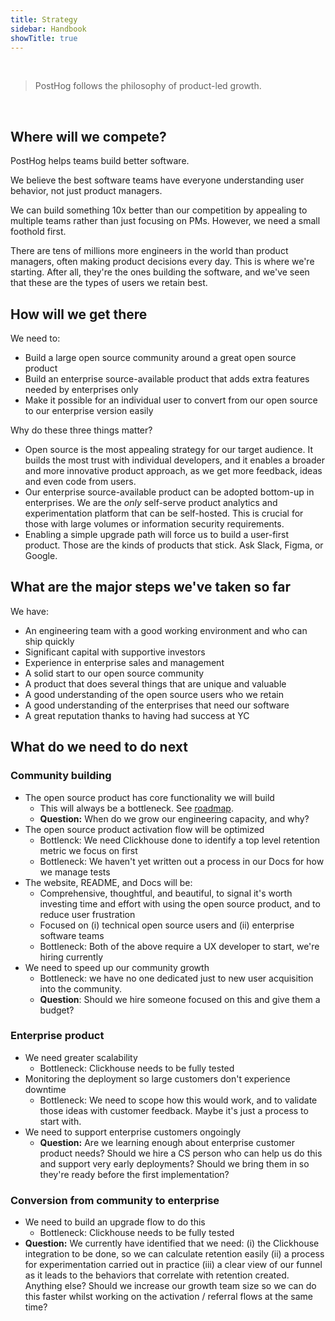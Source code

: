 ```yaml
---
title: Strategy
sidebar: Handbook
showTitle: true
---
```


<br>

> PostHog follows the philosophy of product-led growth.
<br>

## Where will we compete?

PostHog helps teams build better software.

We believe the best software teams have everyone understanding user behavior, not just product managers.

We can build something 10x better than our competition by appealing to multiple teams rather than just focusing on PMs. However, we need a small foothold first.

There are tens of millions more engineers in the world than product managers, often making product decisions every day. This is where we're starting. After all, they're the ones building the software, and we've seen that these are the types of users we retain best.

## How will we get there

We need to:

* Build a large open source community around a great open source product
* Build an enterprise source-available product that adds extra features needed by enterprises only
* Make it possible for an individual user to convert from our open source to our enterprise version easily


Why do these three things matter?

* Open source is the most appealing strategy for our target audience. It builds the most trust with individual developers, and it enables a broader and more innovative product approach, as we get more feedback, ideas and even code from users.
* Our enterprise source-available product can be adopted bottom-up in enterprises. We are the *only* self-serve product analytics and experimentation platform that can be self-hosted. This is crucial for those with large volumes or information security requirements.
* Enabling a simple upgrade path will force us to build a user-first product. Those are the kinds of products that stick. Ask Slack, Figma, or Google.

## What are the major steps we've taken so far

We have:

* An engineering team with a good working environment and who can ship quickly
* Significant capital with supportive investors
* Experience in enterprise sales and management
* A solid start to our open source community
* A product that does several things that are unique and valuable
* A good understanding of the open source users who we retain
* A good understanding of the enterprises that need our software
* A great reputation thanks to having had success at YC

## What do we need to do next

### Community building

* The open source product has core functionality we will build
  * This will always be a bottleneck. See [roadmap](https://github.com/orgs/PostHog/projects/1).
  * **Question:** When do we grow our engineering capacity, and why?
* The open source product activation flow will be optimized
  * Bottlenck: We need Clickhouse done to identify a top level retention metric we focus on first
  * Bottleneck: We haven't yet written out a process in our Docs for how we manage tests
* The website, README, and Docs will be:
  * Comprehensive, thoughtful, and beautiful, to signal it's worth investing time and effort with using the open source product, and to reduce user frustration
  * Focused on (i) technical open source users and (ii) enterprise software teams
  * Bottleneck: Both of the above require a UX developer to start, we're hiring currently
* We need to speed up our community growth
  * Bottleneck: we have no one dedicated just to new user acquisition into the community. 
  * **Question**: Should we hire someone focused on this and give them a budget?

### Enterprise product

* We need greater scalability
  * Bottleneck: Clickhouse needs to be fully tested
* Monitoring the deployment so large customers don't experience downtime
  * Bottleneck: We need to scope how this would work, and to validate those ideas with customer feedback. Maybe it's just a process to start with.
* We need to support enterprise customers ongoingly
  * **Question:** Are we learning enough about enterprise customer product needs? Should we hire a CS person who can help us do this and support very early deployments? Should we bring them in so they're ready before the first implementation?

### Conversion from community to enterprise

* We need to build an upgrade flow to do this
  * Bottleneck: Clickhouse needs to be fully tested
* **Question:** We currently have identified that we need: (i) the Clickhouse integration to be done, so we can calculate retention easily (ii) a process for experimentation carried out in practice (iii) a clear view of our funnel as it leads to the behaviors that correlate with retention created. Anything else? Should we increase our growth team size so we can do this faster whilst working on the activation / referral flows at the same time?
